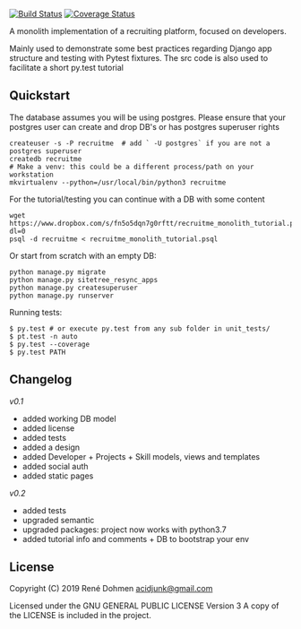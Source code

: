 [![Build Status](https://travis-ci.org/acidjunk/django-scrumboard.svg?branch=master)](https://travis-ci.org/acidjunk/django-scrumboard) [![Coverage Status](https://coveralls.io/repos/acidjunk/django-scrumboard/badge.svg?branch=master)](https://coveralls.io/r/acidjunk/django-scrumboard?branch=master)

A monolith implementation of a recruiting platform, focused on developers.

Mainly used to demonstrate some best practices regarding Django app structure and testing 
with Pytest fixtures. The src code is also used to facilitate a short py.test tutorial

Quickstart
----------

The database assumes you will be using postgres. Please ensure that your postgres user 
can create and drop DB's or has postgres superuser rights
```
createuser -s -P recruitme  # add ` -U postgres` if you are not a postgres superuser  
createdb recruitme
# Make a venv: this could be a different process/path on your workstation
mkvirtualenv --python=/usr/local/bin/python3 recruitme
```

For the tutorial/testing you can continue with a DB with some content
```
wget https://www.dropbox.com/s/fn5o5dqn7g0rftt/recruitme_monolith_tutorial.psql?dl=0
psql -d recruitme < recruitme_monolith_tutorial.psql
```

Or start from scratch with an empty DB:
```
python manage.py migrate
python manage.py sitetree_resync_apps
python manage.py createsuperuser
python manage.py runserver
```

Running tests:
```
$ py.test # or execute py.test from any sub folder in unit_tests/
$ pt.test -n auto
$ py.test --coverage
$ py.test PATH 
```

Changelog
---------
*v0.1*
- added working DB model
- added license
- added tests
- added a design
- added Developer + Projects + Skill models, views and templates
- added social auth
- added static pages

*v0.2*
- added tests
- upgraded semantic
- upgraded packages: project now works with python3.7
- added tutorial info and comments + DB to bootstrap your env


License
-------
Copyright (C) 2019 René Dohmen <acidjunk@gmail.com>

Licensed under the GNU GENERAL PUBLIC LICENSE Version 3
A copy of the LICENSE is included in the project.
